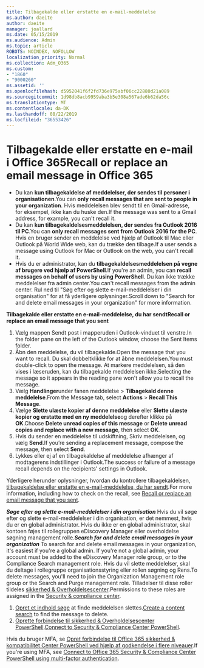 ```yaml
---
title: Tilbagekalde eller erstatte en e-mail-meddelelse
ms.author: daeite
author: daeite
manager: joallard
ms.date: 05/15/2019
ms.audience: Admin
ms.topic: article
ROBOTS: NOINDEX, NOFOLLOW
localization_priority: Normal
ms.collection: Adm_O365
ms.custom:
- "1860"
- "9000260"
ms.assetid: ''
ms.openlocfilehash: d5952041f6f2fd736e975abf06cc22880d21a089
ms.sourcegitcommit: 1d98db8acb9959aba3b5e308a567ade6b62da56c
ms.translationtype: MT
ms.contentlocale: da-DK
ms.lasthandoff: 08/22/2019
ms.locfileid: "36553426"
---
```

# <a name="recall-or-replace-an-email-message-in-office-365"></a><span data-ttu-id="a9e35-102">Tilbagekalde eller erstatte en e-mail i Office 365</span><span class="sxs-lookup"><span data-stu-id="a9e35-102">Recall or replace an email message in Office 365</span></span>

- <span data-ttu-id="a9e35-103">Du kan **kun tilbagekaldelse af meddelelser, der sendes til personer i organisationen**.</span><span class="sxs-lookup"><span data-stu-id="a9e35-103">You can **only recall messages that are sent to people in your organization**.</span></span> <span data-ttu-id="a9e35-104">Hvis meddelelsen blev sendt til en Gmail-adresse, for eksempel, ikke kan du huske den.</span><span class="sxs-lookup"><span data-stu-id="a9e35-104">If the message was sent to a Gmail address, for example, you can't recall it.</span></span>
- <span data-ttu-id="a9e35-105">Du kan **kun tilbagekaldelsesmeddelelsen, der sendes fra Outlook 2016 til PC**.</span><span class="sxs-lookup"><span data-stu-id="a9e35-105">You can **only recall messages sent from Outlook 2016 for the PC**.</span></span> <span data-ttu-id="a9e35-106">Hvis en bruger sender en meddelelse ved hjælp af Outlook til Mac eller Outlook på World Wide web, kan du trække den tilbage.</span><span class="sxs-lookup"><span data-stu-id="a9e35-106">If a user sends a message using Outlook for Mac or Outlook on the web, you can't recall it.</span></span>
- <span data-ttu-id="a9e35-107">Hvis du er administrator, kan du **tilbagekaldelsesmeddelelsen på vegne af brugere ved hjælp af PowerShell**.</span><span class="sxs-lookup"><span data-stu-id="a9e35-107">If you're an admin, you can **recall messages on behalf of users by using PowerShell**.</span></span> <span data-ttu-id="a9e35-108">Du kan ikke trække meddelelser fra admin center.</span><span class="sxs-lookup"><span data-stu-id="a9e35-108">You can't recall messages from the admin center.</span></span> <span data-ttu-id="a9e35-109">Rul ned til "Søg efter og slette e-mail-meddelelser i din organisation" for at få yderligere oplysninger.</span><span class="sxs-lookup"><span data-stu-id="a9e35-109">Scroll down to "Search for and delete email messages in your organization" for more information.</span></span>

<span data-ttu-id="a9e35-110">**Tilbagekalde eller erstatte en e-mail-meddelelse, du har sendt**</span><span class="sxs-lookup"><span data-stu-id="a9e35-110">**Recall or replace an email message that you sent**</span></span>

1. <span data-ttu-id="a9e35-111">Vælg mappen Sendt post i mapperuden i Outlook-vinduet til venstre.</span><span class="sxs-lookup"><span data-stu-id="a9e35-111">In the folder pane on the left of the Outlook window, choose the Sent Items folder.</span></span>
2. <span data-ttu-id="a9e35-112">Åbn den meddelelse, du vil tilbagekalde.</span><span class="sxs-lookup"><span data-stu-id="a9e35-112">Open the message that you want to recall.</span></span> <span data-ttu-id="a9e35-113">Du skal dobbeltklikke for at åbne meddelelsen.</span><span class="sxs-lookup"><span data-stu-id="a9e35-113">You must double-click to open the message.</span></span> <span data-ttu-id="a9e35-114">At markere meddelelsen, så den vises i læseruden, kan du tilbagekalde meddelelsen ikke.</span><span class="sxs-lookup"><span data-stu-id="a9e35-114">Selecting the message so it appears in the reading pane won't allow you to recall the message.</span></span>
3. <span data-ttu-id="a9e35-115">Vælg **Handlinger**under fanen meddelelse > **Tilbagekald denne meddelelse**.</span><span class="sxs-lookup"><span data-stu-id="a9e35-115">From the Message tab, select **Actions** > **Recall This Message**.</span></span>
4. <span data-ttu-id="a9e35-116">Vælge **Slette ulæste kopier af denne meddelelse** eller **Slette ulæste kopier og erstatte med en ny meddelelse**og derefter klikke på **OK**.</span><span class="sxs-lookup"><span data-stu-id="a9e35-116">Choose **Delete unread copies of this message** or **Delete unread copies and replace with a new message**, then select **OK**.</span></span>
5. <span data-ttu-id="a9e35-117">Hvis du sender en meddelelse til udskiftning, Skriv meddelelsen, og vælg **Send**.</span><span class="sxs-lookup"><span data-stu-id="a9e35-117">If you’re sending a replacement message, compose the message, then select **Send**.</span></span>
6. <span data-ttu-id="a9e35-118">Lykkes eller ej af en tilbagekaldelse af meddelelse afhænger af modtagerens indstillinger i Outlook.</span><span class="sxs-lookup"><span data-stu-id="a9e35-118">The success or failure of a message recall depends on the recipients' settings in Outlook.</span></span>

<span data-ttu-id="a9e35-119">Yderligere herunder oplysninger, hvordan du kontrollere tilbagekaldelsen, [tilbagekaldelse eller erstatte en e-mail-meddelelse, du har sendt](https://support.office.com/article/35027f88-d655-4554-b4f8-6c0729a723a0).</span><span class="sxs-lookup"><span data-stu-id="a9e35-119">For more information, including how to check on the recall, see [Recall or replace an email message that you sent](https://support.office.com/article/35027f88-d655-4554-b4f8-6c0729a723a0).</span></span>

<span data-ttu-id="a9e35-120">***Søge efter og slette e-mail-meddelelser i din organisation*** Hvis du vil søge efter og slette e-mail-meddelelser i din organisation, er det nemmest, hvis du er en global administrator. Hvis du ikke er en global administrator, skal kontoen føjes til rollegruppen eDiscovery Manager eller overholdelse søgning management rolle.</span><span class="sxs-lookup"><span data-stu-id="a9e35-120">***Search for and delete email messages in your organization*** To search for and delete email messages in your organization, it's easiest if you're a global admin. If you're not a global admin, your account must be added to the eDiscovery Manager role group, or to the Compliance Search management role.</span></span> <span data-ttu-id="a9e35-121">Hvis du vil slette meddelelser, skal du deltage i rollegruppe organisationsstyring eller rollen søgning og Rens.</span><span class="sxs-lookup"><span data-stu-id="a9e35-121">To delete messages, you'll need to join the Organization Management role group or the Search and Purge management role.</span></span> <span data-ttu-id="a9e35-122">Tilladelser til disse roller tildeles [sikkerhed & Overholdelsescenter](https://protection.office.com/).</span><span class="sxs-lookup"><span data-stu-id="a9e35-122">Permissions to these roles are assigned in the [Security & compliance center](https://protection.office.com/).</span></span>

1. <span data-ttu-id="a9e35-123">[Opret et indhold søge](https://docs.microsoft.com/office365/securitycompliance/content-search) at finde meddelelsen slettes.</span><span class="sxs-lookup"><span data-stu-id="a9e35-123">[Create a content search](https://docs.microsoft.com/office365/securitycompliance/content-search) to find the message to delete.</span></span>
2. <span data-ttu-id="a9e35-124">[Oprette forbindelse til sikkerhed & Overholdelsescenter PowerShell](https://docs.microsoft.com/powershell/exchange/office-365-scc/connect-to-scc-powershell/connect-to-scc-powershell?view=exchange-ps).</span><span class="sxs-lookup"><span data-stu-id="a9e35-124">[Connect to Security & Compliance Center PowerShell](https://docs.microsoft.com/powershell/exchange/office-365-scc/connect-to-scc-powershell/connect-to-scc-powershell?view=exchange-ps).</span></span> 

<span data-ttu-id="a9e35-125">Hvis du bruger MFA, se [Opret forbindelse til Office 365 sikkerhed & kompatibilitet Center PowerShell ved hjælp af godkendelse i flere niveauer](https://docs.microsoft.com/powershell/exchange/office-365-scc/connect-to-scc-powershell/mfa-connect-to-scc-powershell?view=exchange-ps).</span><span class="sxs-lookup"><span data-stu-id="a9e35-125">If you're using MFA, see [Connect to Office 365 Security & Compliance Center PowerShell using multi-factor authentication](https://docs.microsoft.com/powershell/exchange/office-365-scc/connect-to-scc-powershell/mfa-connect-to-scc-powershell?view=exchange-ps).</span></span> 

